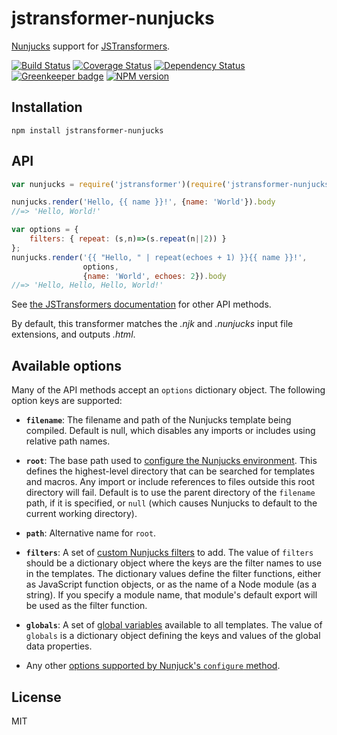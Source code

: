 # jstransformer-nunjucks

[Nunjucks](http://mozilla.github.io/nunjucks/) support for [JSTransformers](http://github.com/jstransformers).

[![Build Status](https://img.shields.io/travis/jstransformers/jstransformer-nunjucks/master.svg)](https://travis-ci.org/jstransformers/jstransformer-nunjucks)
[![Coverage Status](https://img.shields.io/codecov/c/github/jstransformers/jstransformer-nunjucks/master.svg)](https://codecov.io/gh/jstransformers/jstransformer-nunjucks)
[![Dependency Status](https://img.shields.io/david/jstransformers/jstransformer-nunjucks/master.svg)](http://david-dm.org/jstransformers/jstransformer-nunjucks)
[![Greenkeeper badge](https://badges.greenkeeper.io/jstransformers/jstransformer-nunjucks.svg)](https://greenkeeper.io/)
[![NPM version](https://img.shields.io/npm/v/jstransformer-nunjucks.svg)](https://www.npmjs.org/package/jstransformer-nunjucks)

## Installation

    npm install jstransformer-nunjucks

## API

```js
var nunjucks = require('jstransformer')(require('jstransformer-nunjucks'))

nunjucks.render('Hello, {{ name }}!', {name: 'World'}).body
//=> 'Hello, World!'

var options = {
    filters: { repeat: (s,n)=>(s.repeat(n||2)) }
};
nunjucks.render('{{ "Hello, " | repeat(echoes + 1) }}{{ name }}!',
                options,
                {name: 'World', echoes: 2}).body
//=> 'Hello, Hello, Hello, World!'
```

See [the JSTransformers documentation](https://github.com/jstransformers/jstransformer) for other API methods.

By default, this transformer matches the *.njk* and *.nunjucks* input file extensions, and outputs *.html*.

## Available options

Many of the API methods accept an `options` dictionary object. The following option keys are supported:

- **`filename`**: The filename and path of the Nunjucks template being compiled.
  Default is null, which disables any imports or includes using relative path names.

- **`root`**: The base path used to [configure the Nunjucks environment](https://mozilla.github.io/nunjucks/api#configure).
  This defines the highest-level directory that can be searched for templates and macros.
  Any import or include references to files outside this root directory will fail.
  Default is to use the parent directory of the `filename` path, if it is specified,
  or `null` (which causes Nunjucks to default to the current working directory).
  
- **`path`**: Alternative name for `root`.

- **`filters`**: A set of [custom Nunjucks filters](https://mozilla.github.io/nunjucks/api#custom-filters) to add.
  The value of `filters` should be a dictionary object where the keys are the filter names to use in the templates.
  The dictionary values define the filter functions, either as JavaScript function objects,
  or as the name of a Node module (as a string).
  If you specify a module name, that module's default export will be used as the filter function.
  
- **`globals`**: A set of [global variables](https://mozilla.github.io/nunjucks/api#addglobal) available to all templates.
  The value of `globals` is a dictionary object defining the keys and values of the global data properties.
  
 - Any other [options supported by Nunjuck's `configure` method](https://mozilla.github.io/nunjucks/api#configure).


## License

MIT
